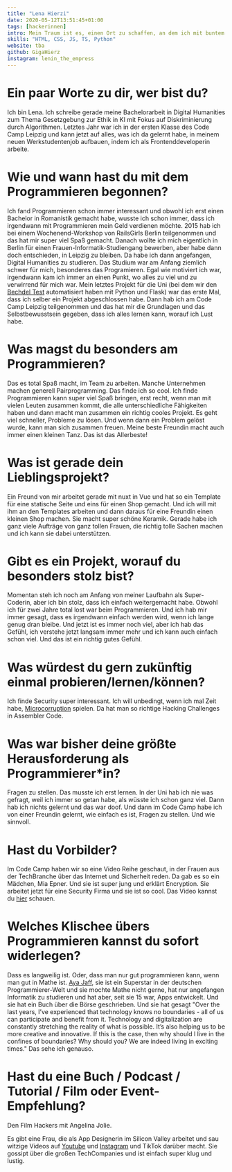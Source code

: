 ```yaml
---
title: "Lena Hierzi"
date: 2020-05-12T13:51:45+01:00
tags: [hackerinnen]
intro: Mein Traum ist es, einen Ort zu schaffen, an dem ich mit buntem Make-up, passenden Nägeln und Trainingsanzug sein werde, Cocktails mixend, während ich Lieder der großartigsten Frauen der letzten 50 Jahre spiele und Tag und Nacht code. Mit meinen Freundinnen. Und italienischem Essen. 
skills: "HTML, CSS, JS, TS, Python"
website: tba
github: GigaHierz
instagram: lenin_the_empress
---
```


# Ein paar Worte zu dir, wer bist du?

Ich bin Lena. Ich schreibe gerade meine Bachelorarbeit in Digital Humanities zum Thema Gesetzgebung zur Ethik in KI mit Fokus auf Diskriminierung durch Algorithmen. Letztes Jahr war ich in der ersten Klasse des Code Camp Leipzig und kann jetzt auf alles, was ich da gelernt habe, in meinem neuen Werkstudentenjob aufbauen, indem ich als Frontenddeveloperin arbeite.

# Wie und wann hast du mit dem Programmieren begonnen?

Ich fand Programmieren schon immer interessant und obwohl ich erst einen Bachelor in Romanistik gemacht habe, wusste ich schon immer, dass ich irgendwann mit Programmieren mein Geld verdienen möchte. 2015 hab ich bei einem Wochenend-Workshop von RailsGirls Berlin teilgenommen und das hat mir super viel Spaß gemacht. Danach wollte ich mich eigentlich in Berlin für einen Frauen-Informatik-Studiengang bewerben, aber habe dann doch entschieden, in Leipzig zu bleiben. Da habe ich dann angefangen, Digital Humanities zu studieren. Das Studium war am Anfang ziemlich schwer für mich, besonderes das Programieren. Egal wie motiviert ich war, irgendwann kam ich immer an einen Punkt, wo alles zu viel und zu verwirrend für mich war. Mein letztes Projekt für die Uni (bei dem wir den [Bechdel Test](https://en.wikipedia.org/wiki/Bechdel_test) automatisiert haben mit Python und Flask) war das erste Mal, dass ich selber ein Projekt abgeschlossen habe. Dann hab ich am Code Camp Leipzig teilgenommen und das hat mir die Grundlagen und das Selbstbewusstsein gegeben, dass ich alles lernen kann, worauf ich Lust habe. 

# Was magst du besonders am Programmieren?

Das es total Spaß macht, im Team zu arbeiten. Manche Unternehmen machen generell Pairprogramming. Das finde ich so cool. Ich finde Programmieren kann super viel Spaß bringen, erst recht, wenn man mit vielen Leuten zusammen kommt, die alle unterschiedliche Fähigkeiten haben und dann macht man zusammen ein richtig cooles Projekt. Es geht viel schneller, Probleme zu lösen. Und wenn dann ein Problem gelöst wurde, kann man sich zusammen freuen. Meine beste Freundin macht auch immer einen kleinen Tanz. Das ist das Allerbeste!

# Was ist gerade dein Lieblingsprojekt?

Ein Freund von mir arbeitet gerade mit nuxt in Vue und hat so ein Template für eine statische Seite und eins für einen Shop gemacht. Und ich will mit ihm an den Templates arbeiten und dann daraus für eine Freundin einen kleinen Shop machen. Sie macht super schöne Keramik. Gerade habe ich ganz viele Aufträge von ganz tollen Frauen, die richtig tolle Sachen machen und ich kann sie dabei unterstützen. 

# Gibt es ein Projekt, worauf du besonders stolz bist?

Momentan steh ich noch am Anfang von meiner Laufbahn als Super-Coderin, aber ich bin stolz, dass ich einfach weitergemacht habe. Obwohl ich für zwei Jahre total lost war beim Programmieren. Und ich hab mir immer gesagt, dass es irgendwann einfach werden wird, wenn ich lange genug dran bleibe. Und jetzt ist es immer noch viel, aber ich hab das Gefühl, ich verstehe jetzt langsam immer mehr und ich kann auch einfach schon viel. Und das ist ein richtig gutes Gefühl.

# Was würdest du gern zukünftig einmal probieren/lernen/können?

Ich finde Security super interessant. Ich will unbedingt, wenn ich mal Zeit habe, [Microcorruption](https://microcorruption.com/about) spielen. Da hat man so richtige Hacking Challenges in Assembler Code.

# Was war bisher deine größte Herausforderung als Programmierer\*in?

Fragen zu stellen. Das musste ich erst lernen. In der Uni hab ich nie was gefragt, weil ich immer so getan habe, als wüsste ich schon ganz viel. Dann hab ich nichts gelernt und das war doof. Und dann im Code Camp habe ich von einer Freundin gelernt, wie einfach es ist, Fragen zu stellen. Und wie sinnvoll.

# Hast du Vorbilder?

Im Code Camp haben wir so eine Video Reihe geschaut, in der Frauen aus der TechBranche über das Internet und Sicherheit reden. Da gab es so ein Mädchen, Mia Epner. Und sie ist super jung und erklärt Encryption. Sie arbeitet jetzt für eine Security Firma und sie ist so cool. Das Video kannst du [hier](https://www.youtube.com/watch?v=ZghMPWGXexs) schauen. 

# Welches Klischee übers Programmieren kannst du sofort widerlegen?

Dass es langweilig ist. Oder, dass man nur gut programmieren kann, wenn man gut in Mathe ist. [Aya Jaff](https://www.instagram.com/ayawashingherhands/), sie ist ein Superstar in der deutschen Programmierer-Welt und sie mochte Mathe nicht gerne, hat nur angefangen Informatik zu studieren und hat aber, seit sie 15 war, Apps entwickelt. Und sie hat ein Buch über die Börse geschrieben. Und sie hat gesagt "Over the last years, I’ve experienced that technology knows no boundaries - all of us can participate and benefit from it. Technology and digitalization are constantly stretching the reality of what is possible. It’s also helping us to be more creative and innovative. If this is the case, then why should I live in the confines of boundaries? Why should you? We are indeed living in exciting times." Das sehe ich genauso.

# Hast du eine Buch / Podcast / Tutorial / Film oder Event-Empfehlung?

Den Film Hackers mit Angelina Jolie. 

Es gibt eine Frau, die als App Designerin im Silicon Valley arbeitet und sau witzige Videos auf [Youtube](https://www.youtube.com/c/designalily) und [Instagram](https://www.instagram.com/designalily/) und TikTok darüber macht. Sie gossipt über die großen TechCompanies und ist einfach super klug und lustig. 
